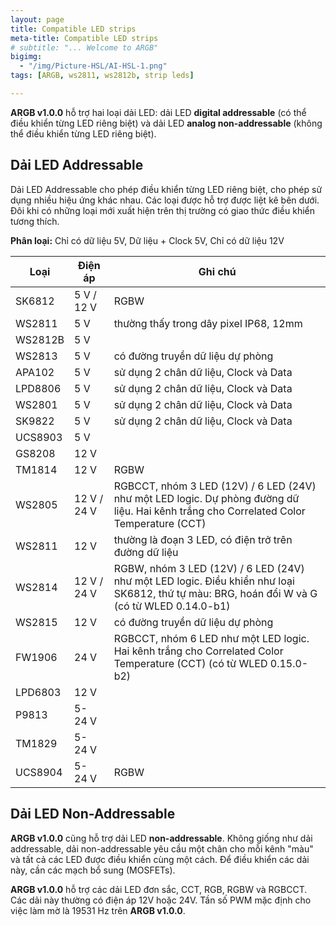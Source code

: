 ```yaml
---
layout: page
title: Compatible LED strips
meta-title: Compatible LED strips
# subtitle: "... Welcome to ARGB"
bigimg:
  - "/img/Picture-HSL/AI-HSL-1.png"
tags: [ARGB, ws2811, ws2812b, strip leds]

---
```


**ARGB v1.0.0** hỗ trợ hai loại dải LED: dải LED **digital addressable** (có thể điều khiển từng LED riêng biệt) và dải LED **analog non-addressable** (không thể điều khiển từng LED riêng biệt).

## Dải LED Addressable

Dải LED Addressable cho phép điều khiển từng LED riêng biệt, cho phép sử dụng nhiều hiệu ứng khác nhau. Các loại được hỗ trợ được liệt kê bên dưới. Đôi khi có những loại mới xuất hiện trên thị trường có giao thức điều khiển tương thích.

**Phân loại:** Chỉ có dữ liệu 5V, Dữ liệu + Clock 5V, Chỉ có dữ liệu 12V

| Loại | Điện áp | Ghi chú |
|---|---|---|
| SK6812 | 5&nbsp;V / 12&nbsp;V | RGBW |
| WS2811 | 5&nbsp;V | thường thấy trong dây pixel IP68, 12mm |
| WS2812B | 5&nbsp;V | |
| WS2813 | 5&nbsp;V | có đường truyền dữ liệu dự phòng |
| APA102 | 5&nbsp;V | sử dụng 2 chân dữ liệu, Clock và Data |
| LPD8806 | 5&nbsp;V | sử dụng 2 chân dữ liệu, Clock và Data |
| WS2801 | 5&nbsp;V | sử dụng 2 chân dữ liệu, Clock và Data |
| SK9822 | 5&nbsp;V | sử dụng 2 chân dữ liệu, Clock và Data |
| UCS8903 | 5&nbsp;V | |
| GS8208 | 12&nbsp;V | |
| TM1814 | 12&nbsp;V | RGBW |
| WS2805 | 12&nbsp;V / 24&nbsp;V | RGBCCT, nhóm 3 LED (12V) / 6 LED (24V) như một LED logic. Dự phòng đường dữ liệu. Hai kênh trắng cho Correlated Color Temperature (CCT) |
| WS2811 | 12&nbsp;V | thường là đoạn 3 LED, có điện trở trên đường dữ liệu |
| WS2814 | 12&nbsp;V / 24&nbsp;V | RGBW, nhóm 3 LED (12V) / 6 LED (24V) như một LED logic. Điều khiển như loại SK6812, thứ tự màu: BRG, hoán đổi W và G (có từ WLED 0.14.0-b1) |
| WS2815 | 12&nbsp;V | có đường truyền dữ liệu dự phòng |
| FW1906 | 24&nbsp;V | RGBCCT, nhóm 6 LED như một LED logic. Hai kênh trắng cho Correlated Color Temperature (CCT) (có từ WLED 0.15.0-b2) |
| LPD6803 | 12&nbsp;V | |
| P9813 | 5-24&nbsp;V | |
| TM1829 | 5-24&nbsp;V | |
| UCS8904 | 5-24&nbsp;V | RGBW |

## Dải LED Non-Addressable

**ARGB v1.0.0** cũng hỗ trợ dải LED **non-addressable**. Không giống như dải addressable, dải non-addressable yêu cầu một chân cho mỗi kênh "màu" và tất cả các LED được điều khiển cùng một cách. Để điều khiển các dải này, cần các mạch bổ sung (MOSFETs). 

**ARGB v1.0.0** hỗ trợ các dải LED đơn sắc, CCT, RGB, RGBW và RGBCCT. Các dải này thường có điện áp 12V hoặc 24V. Tần số PWM mặc định cho việc làm mờ là 19531 Hz trên **ARGB v1.0.0**. 


